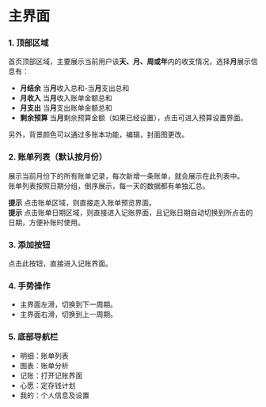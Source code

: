# 主界面
### 1. 顶部区域 
首页顶部区域，主要展示当前用户该**天、月、周或年**内的收支情况，选择**月**展示信息有：
- **月结余** 当**月**收入总和-当**月**支出总和
- **月收入** 当**月**收入账单金额总和
- **月支出** 当**月**支出账单金额总和
- **剩余预算** 当**月**剩余预算金额（如果已经设置），点击可进入预算设置界面。

另外，背景颜色可以通过多账本功能，编辑，封面图更改。

### 2. 账单列表（默认按月份）
展示当前月份下的所有账单记录，每次新增一条账单，就会展示在此列表中。 \
账单列表按照日期分组，倒序展示，每一天的数据都有单独汇总。

**提示** 点击账单区域，则直接走入账单预览界面。 \
**提示** 点击账单日期区域，则直接进入记账界面，且记账日期自动切换到所点击的日期，方便补账时使用。

### 3. 添加按钮
点击此按钮，直接进入记账界面。

### 4. 手势操作
- 主界面左滑，切换到下一周期。
- 主界面右滑，切换到上一周期。

### 5. 底部导航栏
- 明细：账单列表
- 图表：账单分析
- 记账：打开记账界面
- 心愿：定存钱计划
- 我的：个人信息及设置
